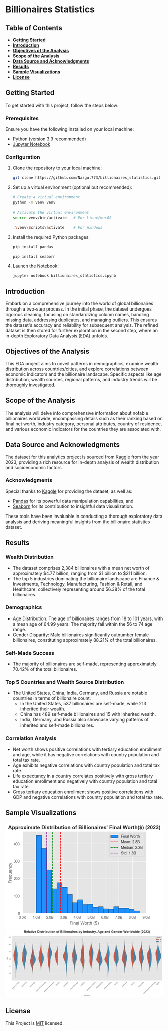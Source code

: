 # Billionaires Statistics

## Table of Contents

- **[Getting Started](#getting_started)** <br>
- **[Introduction](#introduction)** <br>
- **[Objectives of the Analysis](#analysis_objectives)** <br>
- **[Scope of the Analysis](#analysis_scope)** <br>
- **[Data Source and Acknowledgments](#data_source)** <br>
- **[Results](#results)** <br>
- **[Sample Visualizations](#sample_visuals)** <br>
- **[License](#license)** <br> 

<a id="getting_started"></a>
## Getting Started 
To get started with this project, follow the steps below:

### Prerequisites

Ensure you have the following installed on your local machine:

- [Python](https://www.python.org/downloads/release/python-390/) (version 3.9 recommended)
- [Jupyter Notebook](https://jupyter.org/)

### Configuration

1. Clone the repository to your local machine:

   ```bash
   git clone https://github.com/Nazgul773/billionaires_statistics.git

2. Set up a virtual environment (optional but recommended):
   ```bash
   # Create a virtual environment
   python -m venv venv
   ```
   ```bash
   # Activate the virtual environment
   source venv/bin/activate   # For Linux/macOS
   ```
   ```bash
   .\venv\Scripts\activate    # For Windows
   ```
3. Install the required Python packages:
   ```bash
   pip install pandas
   ```
   ``` bash
   pip install seaborn
   ```
4. Launch the Notebook:
   ``` bash
   jupyter notebook billionaires_statistics.ipynb
   ```
<a id="introduction"></a>
## Introduction 
Embark on a comprehensive journey into the world of global billionaires through a two-step process. In the initial phase, the dataset undergoes rigorous cleaning, focusing on standardizing column names, handling missing data, addressing duplicates, and managing outliers. This ensures the dataset's accuracy and reliability for subsequent analysis. The refined dataset is then stored for further exploration in the second step, where an in-depth Exploratory Data Analysis (EDA) unfolds.

<a id="analysis_objectives"></a>
## Objectives of the Analysis
This EDA project aims to unveil patterns in demographics, examine wealth distribution across countries/cities, and explore correlations between economic indicators and the billionaire landscape. Specific aspects like age distribution, wealth sources, regional patterns, and industry trends will be thoroughly investigated.

<a id="analysis_scope"></a>
## Scope of the Analysis
The analysis will delve into comprehensive information about notable billionaires worldwide, encompassing details such as their ranking based on final net worth, industry category, personal attributes, country of residence, and various economic indicators for the countries they are associated with.

<a id="data_source"></a>
## Data Source and Acknowledgments

The dataset for this analytics project is sourced from [Kaggle](https://www.kaggle.com/datasets/nelgiriyewithana/billionaires-statistics-dataset) from the year 2023, providing a rich resource for in-depth analysis of wealth distribution and socioeconomic factors.

### Acknowledgments

Special thanks to [Kaggle](https://www.kaggle.com) for providing the dataset, as well as:

- [Pandas](https://pandas.pydata.org/) for its powerful data manipulation capabilities, and
- [Seaborn](https://seaborn.pydata.org/) for its contribution to insightful data visualization.

These tools have been invaluable in conducting a thorough exploratory data analysis and deriving meaningful insights from the billionaire statistics dataset.

<a id="results"></a>
## Results 
### Wealth Distribution
- The dataset comprises 2,384 billionaires with a mean net worth of approximately $4.77 billion, ranging from $1 billion to $211 billion.
- The top 5 industries dominating the billionaire landscape are Finance & Investments, Technology, Manufacturing, Fashion & Retail, and Healthcare, collectively representing around 56.38% of the total billionaires.

### Demographics
- Age Distribution: The age of billionaires ranges from 18 to 101 years, with a mean age of 64.99 years. The majority fall within the 56 to 74 age range.
- Gender Disparity: Male billionaires significantly outnumber female billionaires, constituting approximately 88.21% of the total billionaires.

### Self-Made Success
- The majority of billionaires are self-made, representing approximately 70.42% of the total billionaires.

### Top 5 Countries and Wealth Source Distribution
- The United States, China, India, Germany, and Russia are notable countries in terms of billionaire count.
  - In the United States, 537 billionaires are self-made, while 213 inherited their wealth.
  - China has 489 self-made billionaires and 15 with inherited wealth.
  - India, Germany, and Russia also showcase varying patterns of inherited and self-made billionaires.

### Correlation Analysis
- Net worth shows positive correlations with tertiary education enrollment and age, while it has negative correlations with country population and total tax rate.
- Age exhibits negative correlations with country population and total tax rate.
- Life expectancy in a country correlates positively with gross tertiary education enrollment and negatively with country population and total tax rate.
- Gross tertiary education enrollment shows positive correlations with GDP and negative correlations with country population and total tax rate.

<a id="sample_visuals"></a>
## Sample Visualizations

![Sample Visualization 1](media/univariate_analysis/Approximate_Distribution_of_Billionaires_Final_Worth_Worldwide_U.png)
![Sample Visualization 2](media/multivariate_analysis/Relative_Distribution_of_Billionaires_by_Industry_Age_and_Gender_Worldwide_M.png)

<a id="license"></a>
## License
This Project is [MIT](LICENSE) licensed.

